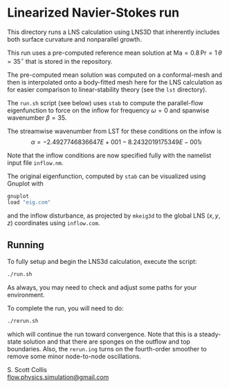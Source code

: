 # Linearized Navier-Stokes run

This directory runs a LNS calculation using LNS3D that inherently includes
both surface curvature and nonparallel growth.

This run uses a pre-computed reference mean solution at $\mathsf{Ma}=0.8\, 
\mathsf{Pr}=1\, \theta = 35^\circ$ that is stored in the repository.

The pre-computed mean solution was computed on a conformal-mesh and then is
interpolated onto a body-fitted mesh here for the LNS calculation as for 
easier comparison to linear-stability theory (see the `lst` directory).

The `run.sh` script (see below) uses `stab` to compute the parallel-flow
eigenfunction to force on the inflow for frequency $\omega=0$ and spanwise
wavenumber $\beta=35$.

The streamwise wavenumber from LST for these conditions on the infow is
$$\alpha = -2.4927746836647E+001 - 8.2432019175349E-001 \iota$$

Note that the inflow conditions are now specified fully with the namelist 
input file `inflow.nm`.

The original eigenfunction, computed by `stab` can be visualized using Gnuplot
with
```bash
gnuplot
load "eig.com"
```
and the inflow disturbance, as projected by `mkeig3d` to the global LNS 
$(x,y,z)$ coordinates using `inflow.com`.

## Running

To fully setup and begin the LNS3d calculation, execute the script:
```bash
./run.sh
```
As always, you may need to check and adjust some paths for your 
environment.

To complete the run, you will need to do:
```bash
./rerun.sh
```
which will continue the run toward convergence.  Note that this is a 
steady-state solution and that there are sponges on the outflow and top
boundaries.  Also, the `rerun.ing` turns on the fourth-order smoother to
remove some minor node-to-node oscillations.

S. Scott Collis\
flow.physics.simulation@gmail.com

